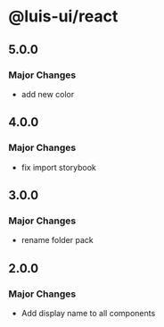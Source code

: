 # @luis-ui/react

## 5.0.0

### Major Changes

- add new color

## 4.0.0

### Major Changes

- fix import storybook

## 3.0.0

### Major Changes

- rename folder pack

## 2.0.0

### Major Changes

- Add display name to all components
